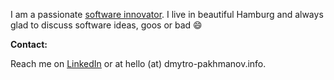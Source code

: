 I am a passionate [software innovator](https://www.dmytro-pakhmanov.info/). I live in beautiful Hamburg and always glad to discuss software ideas, goos or bad 😄
<!--
**umnick84/umnick84** is a ✨ _special_ ✨ repository because its `README.md` (this file) appears on your GitHub profile.

Here are some ideas to get you started:

- 🔭 I’m currently working on ...
- 🌱 I’m currently learning ...
- 👯 I’m looking to collaborate on ...
- 🤔 I’m looking for help with ...
- 💬 Ask me about ...
- 📫 How to reach me: ...
- 😄 Pronouns: ...
- ⚡ Fun fact: ...
-->

<!--
**Work:**

...
-->

**Contact:**

Reach me on [LinkedIn](https://www.linkedin.com/in/pahmanovdmitry/) or at hello (at) dmytro-pakhmanov.info.
